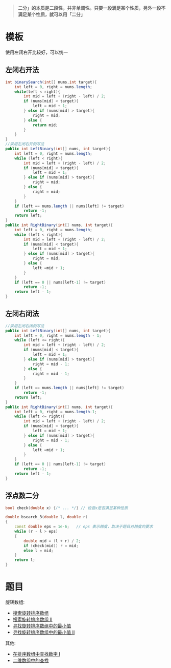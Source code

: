 

> **二分」的本质是二段性，并非单调性。只要一段满足某个性质，另外一段不满足某个性质，就可以用「二分」**



# 模板

使用左闭右开比较好，可以统一

## 左闭右开法

```java
int binarySearch(int[] nums,int target){
    int left = 0, right = nums.length;
    while(left < right){
        int mid = left + (right - left) / 2;
        if (nums[mid] < target){
            left = mid + 1;
        } else if (nums[mid] > target){
            right = mid;
        } else {
            return mid;
        }
    }
}
//采用左闭右开的写法
public int LeftBinary(int[] nums, int target){
    int left = 0, right = nums.length;
    while (left < right){
        int mid = left + (right - left) / 2;
        if (nums[mid] < target){
            left = mid + 1;
        } else if (nums[mid] > target){
            right = mid;
        } else {
            right = mid;
        }
    }
    if (left == nums.length || nums[left] != target)
        return -1;
    return left;
}
public int RightBinary(int[] nums, int target){
    int left = 0, right = nums.length;
    while (left < right){
        int mid = left + (right - left) / 2;
        if (nums[mid] < target){
            left = mid + 1;
        } else if (nums[mid] > target){
            right = mid;
        } else {
            left =mid + 1;
        }
    }
    if (left == 0 || nums[left-1] != target)
        return -1;
    return left - 1;
}
```

## 左闭右闭法

```java
//采用左闭右闭的写法
public int LeftBinary(int[] nums, int target){
    int left = 0, right = nums.length - 1;
    while (left <= right){
        int mid = left + (right - left) / 2;
        if (nums[mid] < target){
            left = mid + 1;
        } else if (nums[mid] > target){
            right = mid - 1;
        } else {
            right = mid - 1;
        }
    }
    if (left == nums.length || nums[left] != target)
        return -1;
    return left;
}
public int RightBinary(int[] nums, int target){
    int left = 0, right = nums.length-1;
    while (left <= right){
        int mid = left + (right - left) / 2;
        if (nums[mid] < target){
            left = mid + 1;
        } else if (nums[mid] > target){
            right = mid - 1;
        } else {
            left =mid + 1;
        }
    }
    if (left == 0 || nums[left-1] != target)
        return -1;
    return left - 1;
}
```

## 浮点数二分

```cpp
bool check(double x) {/* ... */} // 检查x是否满足某种性质

double bsearch_3(double l, double r)
{
    const double eps = 1e-6;   // eps 表示精度，取决于题目对精度的要求
    while (r - l > eps)
    {
        double mid = (l + r) / 2;
        if (check(mid)) r = mid;
        else l = mid;
    }
    return l;
}
```



# 题目

旋转数组:

- [搜索旋转排序数组](https://leetcode-cn.com/problems/search-in-rotated-sorted-array/)
- [搜索旋转排序数组 II](https://leetcode-cn.com/problems/search-in-rotated-sorted-array-ii/)
- [寻找旋转排序数组中的最小值](https://leetcode-cn.com/problems/find-minimum-in-rotated-sorted-array/)
- [寻找旋转排序数组中的最小值 II](https://leetcode-cn.com/problems/find-minimum-in-rotated-sorted-array-ii/)

其他:

- [在排序数组中查找数字 I](https://leetcode-cn.com/problems/zai-pai-xu-shu-zu-zhong-cha-zhao-shu-zi-lcof/)
- [二维数组中的查找](https://leetcode-cn.com/problems/er-wei-shu-zu-zhong-de-cha-zhao-lcof/)


